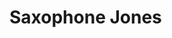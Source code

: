 # Saxophone Jones



<!-- [GigSalad](https://www.gigsalad.com/saxophone_jones_whiteville)

--Soundcloud

--Recording
-->
